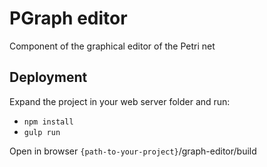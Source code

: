 # PGraph editor

Component of the graphical editor of the Petri net

## Deployment
Expand the project in your web server folder and run:
- `npm install`
- `gulp run`

Open in browser `{path-to-your-project}`/graph-editor/build